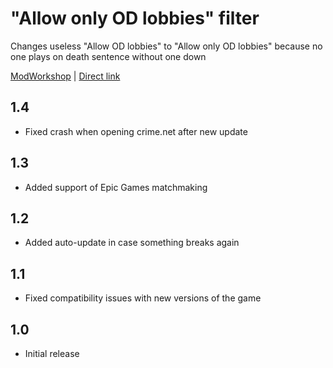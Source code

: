 # "Allow only OD lobbies" filter
Changes useless "Allow OD lobbies" to "Allow only OD lobbies" because no one plays on death sentence without one down

[ModWorkshop](https://modworkshop.net/mod/22093) | [Direct link](https://github.com/rommmmmka/payday-mods/raw/main/Only%20OD%20Filter/Only%20OD%20Filter.zip)

## 1.4
* Fixed crash when opening crime.net after new update

## 1.3
* Added support of Epic Games matchmaking

## 1.2
* Added auto-update in case something breaks again

## 1.1
* Fixed compatibility issues with new versions of the game

## 1.0
* Initial release
